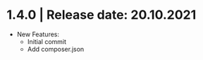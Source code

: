 1.4.0	|	Release date: **20.10.2021**
============================================
* New Features:
  - Initial commit
  - Add composer.json


